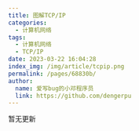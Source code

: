 ```yaml
---
title: 图解TCP/IP
categories: 
  - 计算机网络
tags: 
  - 计算机网络
  - TCP/IP
date: 2023-03-22 16:04:28
index_img: /img/article/tcpip.png
permalink: /pages/68830b/
author: 
  name: 爱写bug的小邓程序员
  link: https://github.com/dengerpu
---
```


暂无更新
